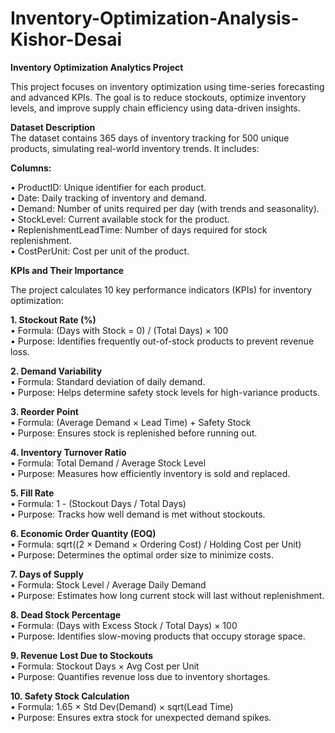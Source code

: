 # Inventory-Optimization-Analysis-Kishor-Desai
**Inventory Optimization Analytics Project**  

This project focuses on inventory optimization using time-series forecasting and advanced KPIs. The goal is to reduce stockouts, optimize inventory levels, and improve supply chain efficiency using data-driven insights.  

**Dataset Description**  
The dataset contains 365 days of inventory tracking for 500 unique products, simulating real-world inventory trends. It includes:  

**Columns:**  

•	ProductID: Unique identifier for each product.  
•	Date: Daily tracking of inventory and demand.  
•	Demand: Number of units required per day (with trends and seasonality).  
•	StockLevel: Current available stock for the product.  
•	ReplenishmentLeadTime: Number of days required for stock replenishment.  
•	CostPerUnit: Cost per unit of the product.  

**KPIs and Their Importance**  

The project calculates 10 key performance indicators (KPIs) for inventory optimization:  

**1. Stockout Rate (%)**  
•	Formula: (Days with Stock = 0) / (Total Days) × 100  
•	Purpose: Identifies frequently out-of-stock products to prevent revenue loss.

**2. Demand Variability**  
•	Formula: Standard deviation of daily demand.  
•	Purpose: Helps determine safety stock levels for high-variance products.

**3. Reorder Point**  
•	Formula: (Average Demand × Lead Time) + Safety Stock  
•	Purpose: Ensures stock is replenished before running out.

**4. Inventory Turnover Ratio**  
•	Formula: Total Demand / Average Stock Level  
•	Purpose: Measures how efficiently inventory is sold and replaced.

**5. Fill Rate**  
•	Formula: 1 - (Stockout Days / Total Days)  
•	Purpose: Tracks how well demand is met without stockouts.

**6. Economic Order Quantity (EOQ)**  
•	Formula: sqrt((2 × Demand × Ordering Cost) / Holding Cost per Unit)  
•	Purpose: Determines the optimal order size to minimize costs.

**7. Days of Supply**  
•	Formula: Stock Level / Average Daily Demand  
•	Purpose: Estimates how long current stock will last without replenishment.

**8. Dead Stock Percentage**  
•	Formula: (Days with Excess Stock / Total Days) × 100  
•	Purpose: Identifies slow-moving products that occupy storage space.

**9. Revenue Lost Due to Stockouts**  
•	Formula: Stockout Days × Avg Cost per Unit  
•	Purpose: Quantifies revenue loss due to inventory shortages.

**10. Safety Stock Calculation**  
•	Formula: 1.65 × Std Dev(Demand) × sqrt(Lead Time)  
•	Purpose: Ensures extra stock for unexpected demand spikes.  
